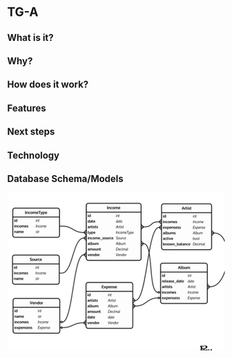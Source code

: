 # TG-A

## What is it?

## Why?

## How does it work?

## Features

 ## Next steps

## Technology

## Database Schema/Models
![](assets/Models.png)